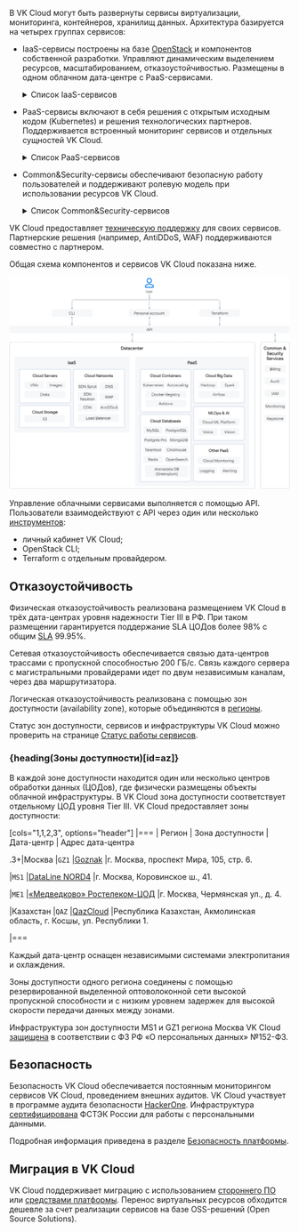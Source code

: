 В VK Cloud могут быть развернуты сервисы виртуализации, мониторинга, контейнеров, хранилищ данных. Архитектура базируется на четырех группах сервисов:

- IaaS-сервисы построены на базе [OpenStack](https://www.openstack.org/software/) и компонентов собственной разработки. Управляют динамическим выделением ресурсов, масштабированием, отказоустойчивостью. Размещены в одном облачном дата-центре с PaaS-сервисами.

  <details>
    <summary>Список IaaS-сервисов</summary>

  - [Cloud Servers](/ru/computing/iaas) (IaaS Compute) — предоставляет виртуальные машины с возможностью выделения публичных IP и безлимитным трафиком в 1 ГБит/с (также [доступны](/ru/ml/gpu) виртуальные машины с NVIDIA GPU). Отвечает за виртуализацию и интеграцию ресурсов, использует гипервизор KVM.
  - [Cloud Storage](/ru/storage/s3) (IaaS Storage) — предоставляет S3-совместимое объектное хранилище. Рабочая нагрузка на хранилище распределяется между всеми узлами хранения. Можно развернуть хранилище с настраиваемой архитектурой.
  - [Cloud Networks](/ru/networks/vnet) (IaaS Network) — обеспечивает сетевое взаимодействие в рамках выбранного [проекта](/ru/tools-for-using-services/account/concepts/projects) с помощью технологии SDN (Software Defined Network). Функционирует на базе OpenStack Neutron и на базе ПО собственной разработки — Sprut. Включает в себя компоненты:

    - [DNS](/ru/networks/dns) — поддерживает публичный и приватный DNS, обеспечивающий разрешение имен для сервисов платформы VK Cloud.
    - [CDN](/ru/networks/cdn) — организует передачу контента от ваших серверов к пользователям с минимальной задержкой.
    - [Load Balancer](/ru/networks/vnet/concepts/load-balancer) — распределяет нагрузку на инфраструктуру, обеспечивая отказоустойчивость и гибкое масштабирование приложений.
    - [AntiDDoS](/ru/security/firewall-and-protection-ddos#antiddos) — фильтрует трафик, приходящий к развернутым в проекте ресурсам VK Cloud для блокирования DDoS-атак.
    - [WAF](/ru/security/firewall-and-protection-ddos#waf) (Web Application Firewall) — настраивает правила фильтрации входящего и исходящего трафика для обнаружения и блокирования сетевых атак.

  </details>

- PaaS-сервисы включают в себя решения с открытым исходным кодом (Kubernetes) и решения технологических партнеров. Поддерживается встроенный мониторинг сервисов и отдельных сущностей VK Cloud.

  <details>
    <summary>Список PaaS-сервисов</summary>

  - [Cloud Containers](/ru/kubernetes/k8s) — позволяет создавать и управлять кластерами Kubernetes, в которых можно запускать сервисы и приложения.
  - [Cloud Databases](/ru/dbs/dbaas) — предоставляет масштабируемые СУБД: MySQL, PostgreSQL, Postgres Pro, ClickHouse, MongoDB, Redis, Tarantool, OpenSearch, Arenadata DB на базе Greenplum.
  - [Cloud Big Data](/ru/bigdata/hortonworks) — применяется для анализа больших данных на базе Arenadata Hadoop, поддерживает масштабирование.
  - [Cloud Streams](/ru/bigdata/cloud-streams) — предоставляет кластера на базе Arenadata Streaming для обработки потоковых данных.
  - [Cloud ML Platform](/ru/ml/mlplatform) — поддерживает сервисы для полного цикла ML-разработки.
  - [Cloud Voice](/ru/ml/cloud-voice) — предоставляет REST API для распознавания и синтеза речи на базе машинного обучения.
  - [Vision](/ru/ml/vision) — предоставляет REST API для распознавания лиц и объектов на базе машинного обучения.
  - [Cloud Alerting](/ru/manage/alerting) —  настраивает уведомления об изменении ключевых метрик сервисов VK Cloud.
  - [Cloud Logging](/ru/manage/logging) — агрегирует и анализирует логи сервисов в VK Cloud.
  - Monitoring — обеспечивает мониторинг метрик, специфичных для PaaS-сервисов, например, аналитика по подам K8s-контейнеров, статистика транзакций СУБД PostgreSQL.
  - Дополнительные сервисы:

    - [1С:Готовое рабочее место](/ru/applications-and-services/1cgrm) — предоставляет ресурсы и ПО для развертывания сервисов 1С: Бухгалтерия, Зарплата и Управление персоналом, Управление нашей фирмой.
    - [Магазин приложений](/ru/applications-and-services/marketplace) — позволяет быстро разворачивать среды веб-разработки и администрирования на базе виртуальных машин.

  </details>

- Common&Security-сервисы обеспечивают безопасную работу пользователей и поддерживают ролевую модель при использовании ресурсов VK Cloud.

  <details>
    <summary>Список Common&Security-сервисов</summary>

  - [Billing](/ru/intro/billing) — ведет учет использования ресурсов и контроль расходов, формирует финансовые отчеты, обеспечивает взаимодействие с платежными системами при оплате сервисов.
  - Audit — формирует журнал аудита действий пользователей в VK Cloud.
  - IAM — управляет аутентификацией и авторизацией пользователей и сервисов в совокупности с Keystone.
  - [Cloud Monitoring](/ru/manage/monitoring) — обеспечивает мониторинг облачных сервисов и пользовательских приложений.
  - Keystone — обеспечивает аутентификацию клиента по API, обнаружение служб и распределенную мультитенантную авторизацию.

  </details>

VK Cloud предоставляет [техническую поддержку](/ru/intro/start/support/support-info) для своих сервисов. Партнерские решения (например, AntiDDoS, WAF) поддерживаются совместно с партнером.

Общая схема компонентов и сервисов VK Cloud показана ниже.

![](assets/vkcloud_architecture.png)

Управление облачными сервисами выполняется с помощью API. Пользователи взаимодействуют с API через один или несколько [инструментов](/ru/tools-for-using-services):

- личный кабинет VK Cloud;
- OpenStack CLI;
- Terraform с отдельным провайдером.

## Отказоустойчивость

Физическая отказоустойчивость реализована размещением VK Cloud в трёх дата-центрах уровня надежности Tier III в РФ. При таком размещении гарантируется поддержание SLA ЦОДов более 98% с общим [SLA](../../support/sla/) 99.95%.

Сетевая отказоустойчивость обеспечивается связью дата-центров трассами с пропускной способностью 200 ГБ/с. Связь каждого сервера с магистральными провайдерами идет по двум независимым каналам, через два маршрутизатора.

Логическая отказоустойчивость реализована с помощью зон доступности (availability zone), которые объединяются в [регионы](/ru/tools-for-using-services/account/concepts/regions).

<info>

Статус зон доступности, сервисов и инфраструктуры VK Cloud можно проверить на странице [Статус работы сервисов](https://status.msk.cloud.vk.com).

</info>

### {heading(Зоны доступности)[id=az]}

В каждой зоне доступности находится один или несколько центров обработки данных (ЦОДов), где физически размещены объекты облачной инфраструктуры. В VK Cloud зона доступности соответствует отдельному ЦОД уровня Tier III. VK Cloud предоставляет зоны доступности:

[cols="1,1,2,3", options="header"]
|===
| Регион
| Зона доступности
| Дата-центр
| Адрес дата-центра

.3+|Москва
|`GZ1`
|[Goznak](https://tech.goznak.ru/dc-goznak-moscow)
|г. Москва, проспект Мира, 105, стр. 6.

|`MS1`
|[DataLine NORD4](https://www.dtln.ru/tsod-nord)
|г. Москва, Коровинское ш., 41.

|`ME1`
|[«Медведково» Ростелеком-ЦОД](https://dcnetwork.ru/dc/moscow)
|г. Москва, Чермянская ул., д. 4.

|Казахстан
|`QAZ`
|[QazCloud](https://qazcloud.kz/)
|Республика Казахстан, Акмолинская область, г. Косшы, ул. Республики 1.

|===

Каждый дата-центр оснащен независимыми системами электропитания и охлаждения.

Зоны доступности одного региона соединены с помощью резервированной выделенной оптоволоконной сети высокой пропускной способности и с низким уровнем задержек для высокой скорости передачи данных между зонами.

Инфраструктура зон доступности MS1 и GZ1 региона Москва VK Cloud [защищена](/ru/intro/it-security/compliance-152fz) в соответствии с ФЗ РФ «О персональных данных» №152-ФЗ.

## Безопасность

Безопасность VK Cloud обеспечивается постоянным мониторингом сервисов VK Cloud, проведением внешних аудитов. VK Cloud участвует в программе аудита безопасности [HackerOne](https://www.hackerone.com). Инфраструктура [сертифицирована](https://cloud.vk.com/cloud-platform/certificates/) ФСТЭК России для работы с персональными данными.

Подробная информация приведена в разделе [Безопасность платформы](/ru/intro/it-security/).

## Миграция в VK Cloud

VK Cloud поддерживает миграцию с использованием [стороннего ПО](/ru/additionals/migration) или [средствами платформы](/ru/additionals/migration/migrate-hystax). Перенос виртуальных ресурсов обходится дешевле за счет реализации сервисов на базе OSS-решений (Open Source Solutions).
